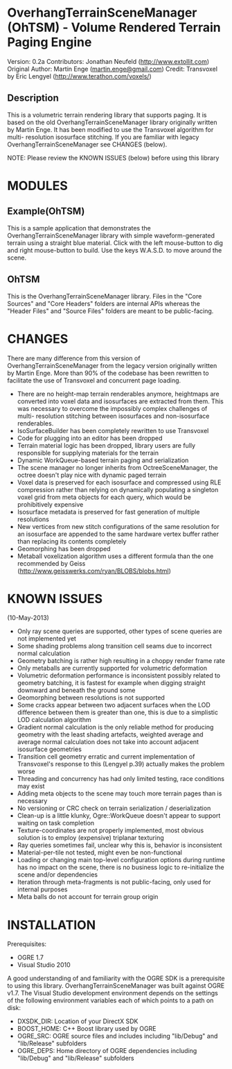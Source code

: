 OverhangTerrainSceneManager (OhTSM) - Volume Rendered Terrain Paging Engine
===========================================================================
Version: 0.2a
Contributors: Jonathan Neufeld (http://www.extollit.com)
Original Author: Martin Enge (martin.enge@gmail.com)
Credit: Transvoxel by Eric Lengyel (http://www.terathon.com/voxels/)

Description
-----------
This is a volumetric terrain rendering library that supports paging.  It is
based on the old OverhangTerrainSceneManager library originally written by 
Martin Enge.  It has been modified to use the Transvoxel algorithm for multi-
resolution isosurface stitching.  If you are familiar with legacy 
OverhangTerrainSceneManager see CHANGES (below).

NOTE: Please review the KNOWN ISSUES (below) before using this library

MODULES
=======
Example(OhTSM)
--------------
This is a sample application that demonstrates the 
OverhangTerrainSceneManager library with simple waveform-generated terrain 
using a straight blue material.  Click with the left mouse-button to dig and 
right mouse-button to build.  Use the keys W.A.S.D. to move around the scene.

OhTSM
-----
This is the OverhangTerrainSceneManager library.  Files in the 
"Core Sources" and "Core Headers" folders are internal APIs whereas the 
"Header Files" and "Source Files" folders are meant to be public-facing.

CHANGES
=======
There are many difference from this version of OverhangTerrainSceneManager from
the legacy version originally written by Martin Enge.  More than 90% of the 
codebase has been rewritten to facilitate the use of Transvoxel and concurrent 
page loading.
-	There are no height-map terrain renderables anymore, heightmaps are 
	converted into voxel data and isosurfaces are extracted from them.  This 
	was necessary to overcome the impossibly complex challenges of multi-
	resolution stitching between isosurfaces and non-isosurface renderables.
-	IsoSurfaceBuilder has been completely rewritten to use Transvoxel
-	Code for plugging into an editor has been dropped
-	Terrain material logic has been dropped, library users are fully 
	responsible for supplying materials for the terrain
-	Dynamic WorkQueue-based terrain paging and serialization
-	The scene manager no longer inherits from OctreeSceneManager, the octree 
	doesn't play nice with dynamic paged terrain
-	Voxel data is preserved for each isosurface and compressed using RLE 
	compression rather than relying on dynamically populating a singleton voxel
	grid from meta objects for each query, which would be prohibitively 
	expensive
-	Isosurface metadata is preserved for fast generation of multiple 
	resolutions
-	New vertices from new stitch configurations of the same resolution for an 
	isosurface are appended to the same hardware vertex buffer rather than 
	replacing its contents completely
-	Geomorphing has been dropped
-	Metaball voxelization algorithm uses a different formula than the one 
	recommended by Geiss (http://www.geisswerks.com/ryan/BLOBS/blobs.html)

KNOWN ISSUES
============
(10-May-2013)
-	Only ray scene queries are supported, other types of scene queries are not 
	implemented yet
-	Some shading problems along transition cell seams due to incorrect normal 
	calculation
-	Geometry batching is rather high resulting in a choppy render frame rate
-	Only metaballs are currently supported for volumetric deformation
-	Volumetric deformation performance is inconsistent possibly related to 
	geometry batching, it is fastest for example when digging straight downward
	and beneath the ground some
-	Geomorphing between resolutions is not supported
-	Some cracks appear between two adjacent surfaces when the LOD difference 
	between them is greater than one, this is due to a simplistic LOD 
	calculation algorithm
-	Gradient normal calculation is the only reliable method for producing 
	geometry with the least shading artefacts, weighted average and average 
	normal calculation does not take into account adjacent isosurface 
	geometries
-	Transition cell geometry erratic and current implementation of Transvoxel's
	response to this (Lengyel p.39) actually makes the problem worse
-	Threading and concurrency has had only limited testing, race conditions may
	exist
-	Adding meta objects to the scene may touch more terrain pages than is 
	necessary
-	No versioning or CRC check on terrain serialization / deserialization
-	Clean-up is a little klunky, Ogre::WorkQueue doesn't appear to support 
	waiting on task completion
-	Texture-coordinates are not properly implemented, most obvious solution is 
	to employ (expensive) triplanar texturing
-	Ray queries sometimes fail, unclear why this is, behavior is inconsistent
-	Material-per-tile not tested, might even be non-functional
-	Loading or changing main top-level configuration options during runtime has
	no impact on the scene, there is no business logic to re-initialize the 
	scene and/or dependencies
-	Iteration through meta-fragments is not public-facing, only used for 
	internal purposes
-	Meta balls do not account for terrain group origin

INSTALLATION
============
Prerequisites:
- OGRE 1.7
- Visual Studio 2010

A good understanding of and familiarity with the OGRE SDK is a prerequisite to
using this library.  OverhangTerrainSceneManager was built against OGRE v1.7.
The Visual Studio development environment depends on the settings of the 
following environment variables each of which points to a path on disk:
- DXSDK_DIR: Location of your DirectX SDK
- BOOST_HOME: C++ Boost library used by OGRE
- OGRE_SRC: OGRE source files and includes including "lib/Debug" and 
	"lib/Release" subfolders
- OGRE_DEPS: Home directory of OGRE dependencies including "lib/Debug" and 
	"lib/Release" subfolders

